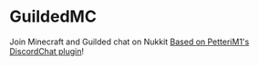 # GuildedMC
Join Minecraft and Guilded chat on Nukkit [Based on PetteriM1's DiscordChat plugin](https://github.com/PetteriM1/DiscordChat)!
